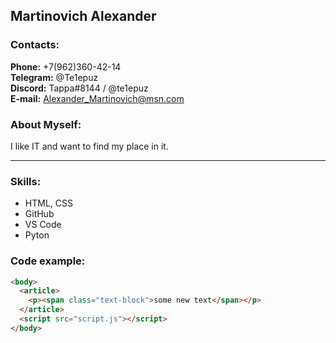 ## Martinovich Alexander

### Contacts:
**Phone:** +7(962)360-42-14  
**Telegram:** @Te1epuz  
**Discord:** Tappa#8144 / @te1epuz  
**E-mail:** Alexander_Martinovich@msn.com

### About Myself:
I like IT and want to find my place in it.

---

### Skills:

- HTML, CSS
- GitHub
- VS Code
- Pyton

### Code example:

```HTML
<body>
  <article>
    <p><span class="text-block">some new text</span></p>
  </article>
  <script src="script.js"></script>
</body>
```